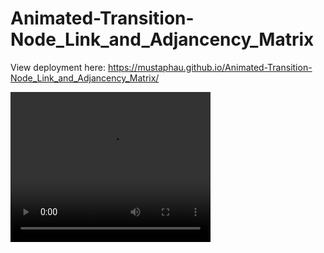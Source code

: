 # Animated-Transition-Node_Link_and_Adjancency_Matrix
View deployment here: https://mustaphau.github.io/Animated-Transition-Node_Link_and_Adjancency_Matrix/

<video width="320" height="240" controls>
  <source src="https://user-images.githubusercontent.com/123378149/233776525-3b732124-7651-42e9-9191-d7910ce41eb8.mp4" type="video/mp4">
</video>
